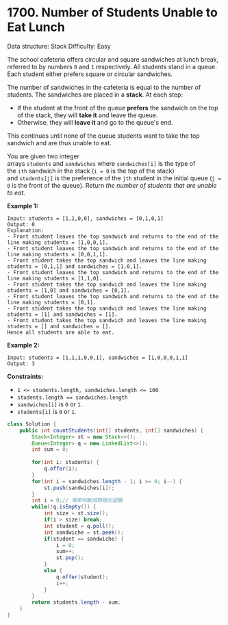 # 1700. Number of Students Unable to Eat Lunch

Data structure: Stack
Difficulty: Easy

The school cafeteria offers circular and square sandwiches at lunch break, referred to by numbers `0` and `1` respectively. All students stand in a queue. Each student either prefers square or circular sandwiches.

The number of sandwiches in the cafeteria is equal to the number of students. The sandwiches are placed in a **stack**. At each step:

- If the student at the front of the queue **prefers** the sandwich on the top of the stack, they will **take it** and leave the queue.
- Otherwise, they will **leave it** and go to the queue's end.

This continues until none of the queue students want to take the top sandwich and are thus unable to eat.

You are given two integer arrays `students` and `sandwiches` where `sandwiches[i]` is the type of the `ith` sandwich in the stack (`i = 0` is the top of the stack) and `students[j]` is the preference of the `jth` student in the initial queue (`j = 0` is the front of the queue). Return *the number of students that are unable to eat.*

**Example 1:**

```
Input: students = [1,1,0,0], sandwiches = [0,1,0,1]
Output: 0
Explanation:
- Front student leaves the top sandwich and returns to the end of the line making students = [1,0,0,1].
- Front student leaves the top sandwich and returns to the end of the line making students = [0,0,1,1].
- Front student takes the top sandwich and leaves the line making students = [0,1,1] and sandwiches = [1,0,1].
- Front student leaves the top sandwich and returns to the end of the line making students = [1,1,0].
- Front student takes the top sandwich and leaves the line making students = [1,0] and sandwiches = [0,1].
- Front student leaves the top sandwich and returns to the end of the line making students = [0,1].
- Front student takes the top sandwich and leaves the line making students = [1] and sandwiches = [1].
- Front student takes the top sandwich and leaves the line making students = [] and sandwiches = [].
Hence all students are able to eat.

```

**Example 2:**

```
Input: students = [1,1,1,0,0,1], sandwiches = [1,0,0,0,1,1]
Output: 3

```

**Constraints:**

- `1 <= students.length, sandwiches.length <= 100`
- `students.length == sandwiches.length`
- `sandwiches[i]` is `0` or `1`.
- `students[i]` is `0` or `1`.

```java
class Solution {
    public int countStudents(int[] students, int[] sandwiches) {
        Stack<Integer> st = new Stack<>();
        Queue<Integer> q = new LinkedList<>();
        int sum = 0;
       
        for(int i: students) {
            q.offer(i);
        } 
        for(int i = sandwiches.length - 1; i >= 0; i--) {
            st.push(sandwiches[i]);
        }
        int i = 0;// 用來判斷何時跳出迴圈
        while(!q.isEmpty()) {
            int size = st.size();
            if(i > size) break;
            int student = q.poll();
            int sandwiche = st.peek();
            if(student == sandwiche) {
                i = 0;
                sum++;
                st.pop();
            }
            else {
                q.offer(student);
                i++;
            }
        }
        return students.length - sum;
    }
}
```